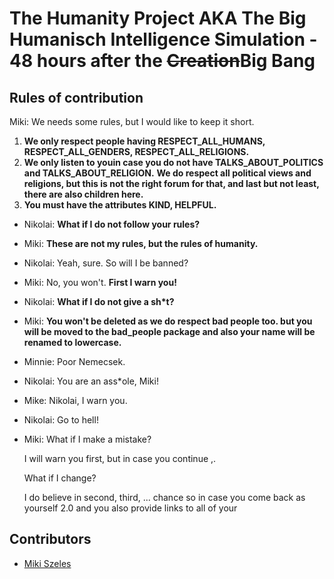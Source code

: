 # The Humanity Project AKA The Big Humanisch Intelligence Simulation - 48 hours after the <s>Creation</s>Big Bang

## Rules of contribution
Miki: We needs some rules, but I would like to keep it short.
1. **We only respect people having RESPECT_ALL_HUMANS, RESPECT_ALL_GENDERS, RESPECT_ALL_RELIGIONS.**
2. **We only listen to youin case you do not have TALKS_ABOUT_POLITICS and TALKS_ABOUT_RELIGION.**
**We do respect all political views and religions, but this is not the right forum for that, and last but not least, there are also children here.**
3. **You must have the attributes KIND, HELPFUL.**

- Nikolai: **What if I do not follow your rules?**
- Miki: **These are not my rules, but the rules of humanity.**
- Nikolai: Yeah, sure. So will I be banned?
- Miki: No, you won't. **First I warn you!**
- Nikolai: **What if I do not give a sh*t?**
- Miki: **You won't be deleted as we do respect bad people too. but you will be moved to the bad_people package and also your name will be renamed to lowercase.**
- Minnie: Poor Nemecsek.



- Nikolai: You are an ass*ole, Miki!
- Mike: Nikolai, I warn you.
- Nikolai: Go to hell!
- Miki: 
    What if I make a mistake?

    I will warn you first, but in case you continue ,.

    What if I change?

    I do believe in second, third, ... chance so in case you come back as yourself 2.0 and you also provide links to all of your



## Contributors
- [Miki Szeles](https://twitter.com/mszeles)
